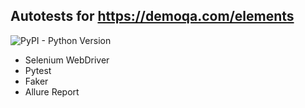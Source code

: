 
## Autotests for https://demoqa.com/elements
![PyPI - Python Version](https://img.shields.io/pypi/pyversions/allure-pytest)

* Selenium WebDriver
* Pytest
* Faker
* Allure Report
